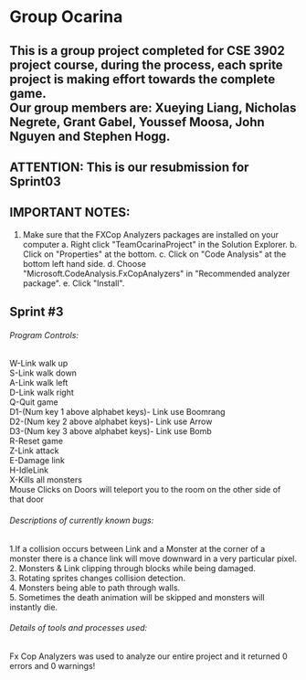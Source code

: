 # Group Ocarina
## This is a group project completed for CSE 3902 project course, during the process, each sprite project is making effort towards the complete game. <br />Our group members are: Xueying Liang, Nicholas Negrete, Grant Gabel, Youssef Moosa, John Nguyen and Stephen Hogg.

## ATTENTION: This is our resubmission for Sprint03 

## IMPORTANT NOTES:
   1. Make sure that the FXCop Analyzers packages are installed on your computer
      a. Right click "TeamOcarinaProject" in the Solution Explorer.
	  b. Click on "Properties" at the bottom.
	  c. Click on "Code Analysis" at the bottom left hand side.
	  d. Choose "Microsoft.CodeAnalysis.FxCopAnalyzers" in "Recommended analyzer package".
	  e. Click "Install".
   
## Sprint #3 <br />
   ###### Program Controls: <br />
   W-Link walk up <br />
   S-Link walk down <br />
   A-Link walk left <br />
   D-Link walk right <br />
   Q-Quit game <br />
   D1-(Num key 1 above alphabet keys)- Link use Boomrang <br />
   D2-(Num key 2 above alphabet keys)- Link use Arrow <br />
   D3-(Num key 3 above alphabet keys)- Link use Bomb <br />
   R-Reset game <br />
   Z-Link attack <br />
   E-Damage link <br />
   H-IdleLink  
   X-Kills all monsters <br />
   Mouse Clicks on Doors will teleport you to the room on the other side of that door <br />
  
   
   ###### Descriptions of currently known bugs:
   1.If a collision occurs between Link and a Monster at the corner of a monster there is a chance link will move downward in a very particular pixel. <br />
   2. Monsters & Link clipping through blocks while being damaged. <br />
   3. Rotating sprites changes collision detection. <br />
   4. Monsters being able to path through walls. <br />
   5. Sometimes the death animation will be skipped and monsters will instantly die. <br />
   
   ###### Details of tools and processes used: 
   Fx Cop Analyzers was used to analyze our entire project and it returned 0 errors and 0 warnings!

